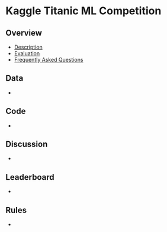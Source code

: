 # Kaggle Titanic ML Competition

## Overview
* [Description](https://www.kaggle.com/c/titanic/overview/description)
* [Evaluation](https://www.kaggle.com/c/titanic/overview/evaluation)
* [Frequently Asked Questions](https://www.kaggle.com/c/titanic/overview/frequently-asked-questions)

## Data
* []()

## Code
* []()

## Discussion
* []()

## Leaderboard
* []()

## Rules
* []()
